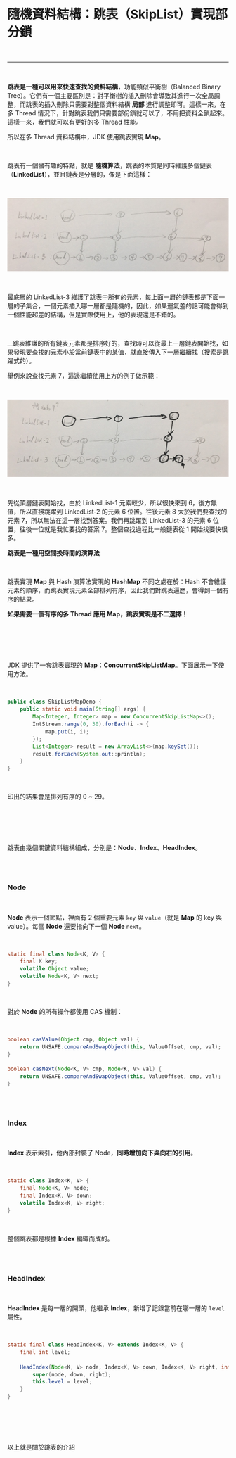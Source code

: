 # 隨機資料結構：跳表（SkipList）實現部分鎖

<br>

---

<br>

__跳表是一種可以用來快速查找的資料結構__，功能類似平衡樹（Balanced Binary Tree）。它們有一個主要區別是：對平衡樹的插入刪除會導致其進行一次全局調整，而跳表的插入刪除只需要對整個資料結構 __局部__ 進行調整即可。這樣一來，在多 Thread 情況下，針對跳表我們只需要部份鎖就可以了，不用把資料全鎖起來。這樣一來，我們就可以有更好的多 Thread 性能。

所以在多 Thread 資料結構中，JDK 使用跳表實現 __Map__。

<br>

跳表有一個蠻有趣的特點，就是 __隨機算法__，跳表的本質是同時維護多個鏈表（__LinkedList__），並且鏈表是分層的，像是下面這樣：

<br>

![12](../imgs/12.jpg)

<br>

最底層的 LinkedList-3 維護了跳表中所有的元素，每上面一層的鏈表都是下面一層的子集合，一個元素插入哪一層都是隨機的，因此，如果運氣差的話可能會得到一個性能超差的結構，但是實際使用上，他的表現還是不錯的。

<br>

__跳表維護的所有鏈表元素都是排序好的，查找時可以從最上一層鏈表開始找，如果發現要查找的元素小於當前鏈表中的某值，就直接傳入下一層繼續找（搜索是跳躍式的）。

舉例來說查找元素 7，這邊繼續使用上方的例子做示範：

<br>

![13](../imgs/13.jpg)

<br>

先從頂層鏈表開始找，由於 LinkedList-1 元素較少，所以很快來到 6，後方無值，所以直接跳躍到 LinkedList-2 的元素 6 位置。往後元素 8 大於我們要查找的元素 7，所以無法在這一層找到答案。我們再跳躍到 LinkedList-3 的元素 6 位置，往後一位就是我忙要找的答案 7。整個查找過程比一般鏈表從 1 開始找要快很多。

__跳表是一種用空間換時間的演算法__

<br>

跳表實現 __Map__ 與 Hash 演算法實現的 __HashMap__ 不同之處在於：Hash 不會維護元素的順序，而跳表實現元素全部排列有序，因此我們對跳表遍歷，會得到一個有序的結果。

__如果需要一個有序的多 Thread 應用 Map，跳表實現是不二選擇！__

<br>
<br>
<br>
<br>

JDK 提供了一套跳表實現的 __Map__：__ConcurrentSkipListMap__。下面展示一下使用方法。

<br>

```java
public class SkipListMapDemo {
    public static void main(String[] args) {
        Map<Integer, Integer> map = new ConcurrentSkipListMap<>();
        IntStream.range(0, 30).forEach(i -> {
            map.put(i, i);
        });
        List<Integer> result = new ArrayList<>(map.keySet());
        result.forEach(System.out::println);
    }
}
```

<br>

印出的結果會是排列有序的 0 ~ 29。

<br>
<br>
<br>
<br>

跳表由幾個關鍵資料結構組成，分別是：__Node__、__Index__、__HeadIndex__。

<br>
<br>

### Node

<br>

__Node__ 表示一個節點，裡面有 2 個重要元素 `key` 與 `value`（就是 __Map__ 的 key 與 value）。每個 __Node__ 還要指向下一個 __Node__ `next`。

<br>

```java
static final class Node<K, V> {
    final K key;
    volatile Object value;
    volatile Node<K, V> next;
}
```

<br>

對於 __Node__ 的所有操作都使用 CAS 機制：

<br>

```java
boolean casValue(Object cmp, Object val) {
    return UNSAFE.compareAndSwapObject(this, ValueOffset, cmp, val);
}

boolean casNext(Node<K, V> cmp, Node<K, V> val) {
    return UNSAFE.compareAndSwapObject(this, ValueOffset, cmp, val);
}
```

<br>
<br>


### Index

<br>

__Index__ 表示索引，他內部封裝了 Node，__同時增加向下與向右的引用__。

<br>

```java
static class Index<K, V> {
    final Node<K, V> node;
    final Index<K, V> down;
    volatile Index<K, V> right;
}
```

<br>

整個跳表都是根據 __Index__ 編織而成的。

<br>
<br>


### HeadIndex

<br>

__HeadIndex__ 是每一層的開頭，他繼承 __Index__，新增了記錄當前在哪一層的 `level` 屬性。

<br>

```java
static final class HeadIndex<K, V> extends Index<K, V> {
    final int level;

    HeadIndex(Node<K, V> node, Index<K, V> down, Index<K, V> right, int level){
        super(node, down, right);
        this.level = level;
    }
}
```

<br>
<br>
<br>
<br>

以上就是關於跳表的介紹